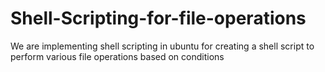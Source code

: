 # Shell-Scripting-for-file-operations
We are implementing shell scripting in ubuntu for creating a shell script to perform various file operations based on conditions
